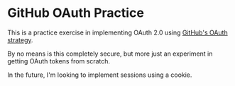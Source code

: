# GitHub OAuth Practice

This is a practice exercise in implementing OAuth 2.0 using [GitHub's OAuth strategy](https://developer.github.com/apps/building-oauth-apps/authorizing-oauth-apps/).

By no means is this completely secure, but more just an experiment in getting OAuth tokens from scratch.

In the future, I'm looking to implement sessions using a cookie.